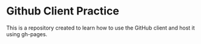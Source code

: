 

Github Client Practice
========================

This is a repository created to learn how to use the GitHub client and host it using gh-pages.



